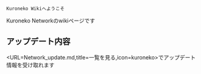 ```Kuroneko Wikiへようこそ```

Kuroneko Networkのwikiページです



## アップデート内容
<URL=Network_update.md,title=一覧を見る,icon=kuroneko>でアップデート情報を受け取れます
